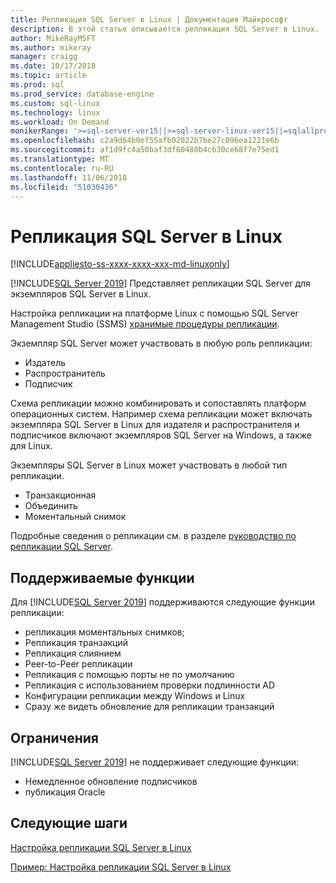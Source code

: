 ```yaml
---
title: Репликация SQL Server в Linux | Документация Майкрософт
description: В этой статье описывается репликация SQL Server в Linux.
author: MikeRayMSFT
ms.author: mikeray
manager: craigg
ms.date: 10/17/2018
ms.topic: article
ms.prod: sql
ms.prod_service: database-engine
ms.custom: sql-linux
ms.technology: linux
ms.workload: On Demand
monikerRange: '>=sql-server-ver15||>=sql-server-linux-ver15||=sqlallproducts-allversions'
ms.openlocfilehash: c2a9d64b0ef55afb02022b7be27c096ea1221e6b
ms.sourcegitcommit: af1d9fc4a50baf3df60488b4c630ce68f7e75ed1
ms.translationtype: MT
ms.contentlocale: ru-RU
ms.lasthandoff: 11/06/2018
ms.locfileid: "51030436"
---
```

# <a name="sql-server-replication-on-linux"></a>Репликация SQL Server в Linux

[!INCLUDE[appliesto-ss-xxxx-xxxx-xxx-md-linuxonly](../includes/appliesto-ss-xxxx-xxxx-xxx-md-linuxonly.md)]

[!INCLUDE[SQL Server 2019](../includes/sssqlv15-md.md)] Представляет репликации SQL Server для экземпляров SQL Server в Linux.

Настройка репликации на платформе Linux с помощью SQL Server Management Studio (SSMS) [хранимые процедуры репликации](../relational-databases/system-stored-procedures/replication-stored-procedures-transact-sql.md).

Экземпляр SQL Server может участвовать в любую роль репликации:

* Издатель
* Распространитель
* Подписчик

Схема репликации можно комбинировать и сопоставлять платформ операционных систем. Например схема репликации может включать экземпляра SQL Server в Linux для издателя и распространителя и подписчиков включают экземпляров SQL Server на Windows, а также для Linux.

Экземпляры SQL Server в Linux может участвовать в любой тип репликации.

* Транзакционная
* Объединить
* Моментальный снимок

Подробные сведения о репликации см. в разделе [руководство по репликации SQL Server](../relational-databases/replication/sql-server-replication.md).

## <a name="supported-features"></a>Поддерживаемые функции

Для [!INCLUDE[SQL Server 2019](../includes/sssqlv15-md.md)] поддерживаются следующие функции репликации:

* репликация моментальных снимков;
* Репликация транзакций
* Репликация слиянием
* Peer-to-Peer репликации
* Репликация с помощью порты не по умолчанию <!--Add link to explanation-->
* Репликация с использованием проверки подлинности AD
* Конфигурации репликации между Windows и Linux
* Сразу же видеть обновление для репликации транзакций

## <a name="limitations"></a>Ограничения

[!INCLUDE[SQL Server 2019](../includes/sssqlv15-md.md)] не поддерживает следующие функции:

* Немедленное обновление подписчиков
* публикация Oracle

## <a name="next-steps"></a>Следующие шаги

[Настройка репликации SQL Server в Linux](sql-server-linux-replication-tutorial-tsql.md)

[Пример: Настройка репликации SQL Server в Linux](sql-server-linux-replication-configure.md)
